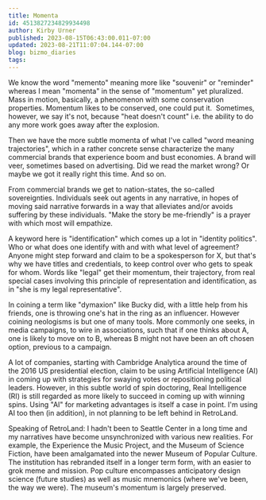 ```yaml
---
title: Momenta
id: 4513827234829934498
author: Kirby Urner
published: 2023-08-15T06:43:00.011-07:00
updated: 2023-08-21T11:07:04.144-07:00
blog: bizmo_diaries
tags: 
---
```


[](https://www.flickr.com/photos/kirbyurner/53114913790/in/dateposted/)

We know the word "memento" meaning more like "souvenir" or "reminder" whereas I mean "momenta" in the sense of "momentum" yet pluralized. Mass in motion, basically, a phenomenon with some conservation properties. Momentum likes to be conserved, one could put it.  Sometimes, however, we say it's not, because "heat doesn't count" i.e. the ability to do any more work goes away after the explosion.

Then we have the more subtle momenta of what I've called "word meaning trajectories", which in a rather concrete sense characterize the many commercial brands that experience boom and bust economies. A brand will veer, sometimes based on advertising. Did we read the market wrong? Or maybe we got it really right this time. And so on.

From commercial brands we get to nation-states, the so-called sovereignties. Individuals seek out agents in any narrative, in hopes of moving said narrative forwards in a way that alleviates and/or avoids suffering by these individuals. "Make the story be me-friendly" is a prayer with which most will empathize.

A keyword here is "identification" which comes up a lot in "identity politics". Who or what does one identify with and with what level of agreement? Anyone might step forward and claim to be a spokesperson for X, but that's why we have titles and credentials, to keep control over who gets to speak for whom. Words like "legal" get their momentum, their trajectory, from real special cases involving this principle of representation and identification, as in "she is my legal representative".

In coining a term like "dymaxion" like Bucky did, with a little help from his friends, one is throwing one's hat in the ring as an influencer. However coining neologisms is but one of many tools. More commonly one seeks, in media campaigns, to wire in associations, such that if one thinks about A, one is likely to move on to B, whereas B might not have been an oft chosen option, previous to a campaign.

A lot of companies, starting with Cambridge Analytica around the time of the 2016 US presidential election, claim to be using Artificial Intelligence (AI) in coming up with strategies for swaying votes or repositioning political leaders. However, in this subtle world of spin doctoring, Real Intelligence (RI) is still regarded as more likely to succeed in coming up with winning spins. Using "AI" for marketing advantages is itself a case in point. I'm using AI too then (in addition), in not planning to be left behind in RetroLand.

Speaking of RetroLand: I hadn't been to Seattle Center in a long time and my narratives have become unsynchronized with various new realities. For example, the Experience the Music Project, and the Museum of Science Fiction, have been amalgamated into the newer Museum of Popular Culture. The institution has rebranded itself in a longer term form, with an easier to grok meme and mission. Pop culture encompasses anticipatory design science (future studies) as well as music mnemonics (where we've been, the way we were). The museum's momentum is largely preserved.

[](https://www.flickr.com/photos/kirbyurner/53114993673/in/dateposted/)